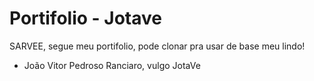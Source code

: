 # Portifolio - Jotave

SARVEE, segue meu portifolio, pode clonar pra usar de base meu lindo!

- João Vitor Pedroso Ranciaro, vulgo JotaVe
